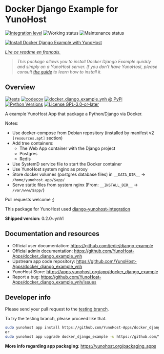 <!--
N.B.: This README was automatically generated by https://github.com/YunoHost/apps/tree/master/tools/README-generator
It shall NOT be edited by hand.
-->

# Docker Django Example for YunoHost

[![Integration level](https://dash.yunohost.org/integration/docker_django_example.svg)](https://dash.yunohost.org/appci/app/docker_django_example) ![Working status](https://ci-apps.yunohost.org/ci/badges/docker_django_example.status.svg) ![Maintenance status](https://ci-apps.yunohost.org/ci/badges/docker_django_example.maintain.svg)

[![Install Docker Django Example with YunoHost](https://install-app.yunohost.org/install-with-yunohost.svg)](https://install-app.yunohost.org/?app=docker_django_example)

*[Lire ce readme en français.](./README_fr.md)*

> *This package allows you to install Docker Django Example quickly and simply on a YunoHost server.
If you don't have YunoHost, please consult [the guide](https://yunohost.org/#/install) to learn how to install it.*

## Overview

[![tests](https://github.com/YunoHost-Apps/docker_django_example_ynh/actions/workflows/tests.yml/badge.svg?branch=main)](https://github.com/YunoHost-Apps/docker_django_example_ynh/actions/workflows/tests.yml)
[![codecov](https://codecov.io/github/jedie/docker_django_example_ynh/branch/main/graph/badge.svg)](https://app.codecov.io/github/jedie/docker_django_example_ynh)
[![docker_django_example_ynh @ PyPi](https://img.shields.io/pypi/v/docker_django_example_ynh?label=docker_django_example_ynh%20%40%20PyPi)](https://pypi.org/project/docker_django_example_ynh/)
[![Python Versions](https://img.shields.io/pypi/pyversions/docker_django_example_ynh)](https://github.com/YunoHost-Apps/docker_django_example_ynh/blob/main/pyproject.toml)
[![License GPL-3.0-or-later](https://img.shields.io/pypi/l/docker_django_example_ynh)](https://github.com/YunoHost-Apps/docker_django_example_ynh/blob/main/LICENSE)

A example YunoHost App that package a Python/Django via Docker.

Notes:

 * Use docker-compose from Debian repository (installed by manifest v2 `[resources.apt]` section)
 * Add tree containers:
   * The Web App container with the Django project
   * Postgres
   * Redis
 * Use SystemD service file to start the Docker container
 * Use YunoHost system nginx as proxy
 * Store docker volumes (postgres database files) in `__DATA_DIR__` -> `/home/yunohost.app/$app/`
 * Serve static files from system nginx (From: `__INSTALL_DIR__` -> `/var/www/$app/`)

Pull requests welcome ;)

This package for YunoHost used [django-yunohost-integration](https://github.com/YunoHost-Apps/django_yunohost_integration)


**Shipped version:** 0.2.0~ynh1
## Documentation and resources

* Official user documentation: <https://github.com/jedie/django-example>
* Official admin documentation: <https://github.com/YunoHost-Apps/docker_django_example_ynh>
* Upstream app code repository: <https://github.com/YunoHost-Apps/docker_django_example_ynh>
* YunoHost Store: <https://apps.yunohost.org/app/docker_django_example>
* Report a bug: <https://github.com/YunoHost-Apps/docker_django_example_ynh/issues>

## Developer info

Please send your pull request to the [testing branch](https://github.com/YunoHost-Apps/docker_django_example_ynh/tree/testing).

To try the testing branch, please proceed like that.

``` bash
sudo yunohost app install https://github.com/YunoHost-Apps/docker_django_example_ynh/tree/testing --debug
or
sudo yunohost app upgrade docker_django_example -u https://github.com/YunoHost-Apps/docker_django_example_ynh/tree/testing --debug
```

**More info regarding app packaging:** <https://yunohost.org/packaging_apps>
